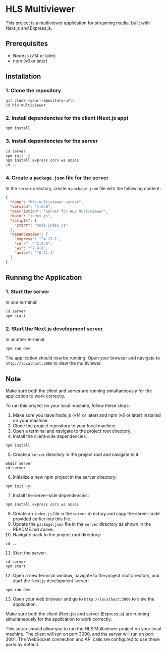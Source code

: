# HLS Multiviewer

This project is a multiviewer application for streaming media, built with Next.js and Express.js.

## Prerequisites

- Node.js (v14 or later)
- npm (v6 or later)

## Installation

### 1. Clone the repository

```bash
git clone <your-repository-url>
cd hls-multiviewer
```

### 2. Install dependencies for the client (Next.js app)

```bash
npm install
```

### 3. Install dependencies for the server

```bash
cd server
npm init -y
npm install express cors ws axios
cd ..
```

### 4. Create a `package.json` file for the server

In the `server` directory, create a `package.json` file with the following content:

```json
{
  "name": "hls-multiviewer-server",
  "version": "1.0.0",
  "description": "Server for HLS Multiviewer",
  "main": "index.js",
  "scripts": {
    "start": "node index.js"
  },
  "dependencies": {
    "express": "^4.17.1",
    "cors": "^2.8.5",
    "ws": "^7.4.6",
    "axios": "^0.21.1"
  }
}
```

## Running the Application

### 1. Start the server

In one terminal:

```bash
cd server
npm start
```

### 2. Start the Next.js development server

In another terminal:

```bash
npm run dev
```

The application should now be running. Open your browser and navigate to `http://localhost:3000` to view the multiviewer.

## Note

Make sure both the client and server are running simultaneously for the application to work correctly.

To run this project on your local machine, follow these steps:

1. Make sure you have Node.js (v14 or later) and npm (v6 or later) installed on your machine.
2. Clone the project repository to your local machine.
3. Open a terminal and navigate to the project root directory.
4. Install the client-side dependencies:

```plaintext
npm install
```


5. Create a `server` directory in the project root and navigate to it:

```plaintext
mkdir server
cd server
```


6. Initialize a new npm project in the server directory:

```plaintext
npm init -y
```


7. Install the server-side dependencies:

```plaintext
npm install express cors ws axios
```


8. Create an `index.js` file in the `server` directory and copy the server code provided earlier into this file.
9. Update the `package.json` file in the `server` directory as shown in the README.md above.
10. Navigate back to the project root directory:

```plaintext
cd ..
```


11. Start the server:

```plaintext
cd server
npm start
```


12. Open a new terminal window, navigate to the project root directory, and start the Next.js development server:

```plaintext
npm run dev
```


13. Open your web browser and go to `http://localhost:3000` to view the application.


Make sure both the client (Next.js) and server (Express.js) are running simultaneously for the application to work correctly.

This setup should allow you to run the HLS Multiviewer project on your local machine. The client will run on port 3000, and the server will run on port 3001. The WebSocket connection and API calls are configured to use these ports by default.

